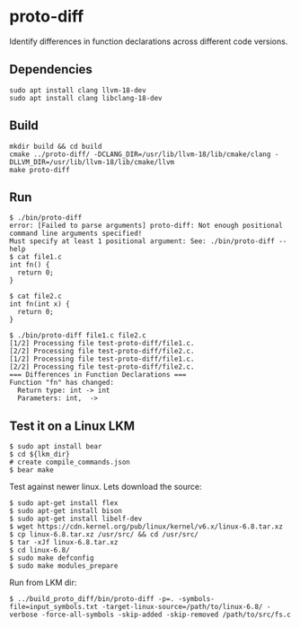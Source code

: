 # proto-diff
Identify differences in function declarations across different code versions.

## Dependencies

```
sudo apt install clang llvm-18-dev 
sudo apt install clang libclang-18-dev 
```

## Build

```
mkdir build && cd build
cmake ../proto-diff/ -DCLANG_DIR=/usr/lib/llvm-18/lib/cmake/clang -DLLVM_DIR=/usr/lib/llvm-18/lib/cmake/llvm
make proto-diff
```

## Run

```
$ ./bin/proto-diff 
error: [Failed to parse arguments] proto-diff: Not enough positional command line arguments specified!
Must specify at least 1 positional argument: See: ./bin/proto-diff --help
$ cat file1.c 
int fn() {
  return 0;
}

$ cat file2.c 
int fn(int x) {
  return 0;
}

$ ./bin/proto-diff file1.c file2.c 
[1/2] Processing file test-proto-diff/file1.c.
[2/2] Processing file test-proto-diff/file2.c.
[1/2] Processing file test-proto-diff/file1.c.
[2/2] Processing file test-proto-diff/file2.c.
=== Differences in Function Declarations ===
Function "fn" has changed:
  Return type: int -> int
  Parameters: int,  -> 

```

## Test it on a Linux LKM

```
$ sudo apt install bear
$ cd ${lkm_dir}
# create compile_commands.json
$ bear make
```

Test against newer linux. Lets download the source:

```
$ sudo apt-get install flex
$ sudo apt-get install bison
$ sudo apt-get install libelf-dev
$ wget https://cdn.kernel.org/pub/linux/kernel/v6.x/linux-6.8.tar.xz
$ cp linux-6.8.tar.xz /usr/src/ && cd /usr/src/
$ tar -xJf linux-6.8.tar.xz
$ cd linux-6.8/
$ sudo make defconfig
$ sudo make modules_prepare
```

Run from LKM dir:
```
$ ../build_proto_diff/bin/proto-diff -p=. -symbols-file=input_symbols.txt -target-linux-source=/path/to/linux-6.8/ -verbose -force-all-symbols -skip-added -skip-removed /path/to/src/fs.c
```
